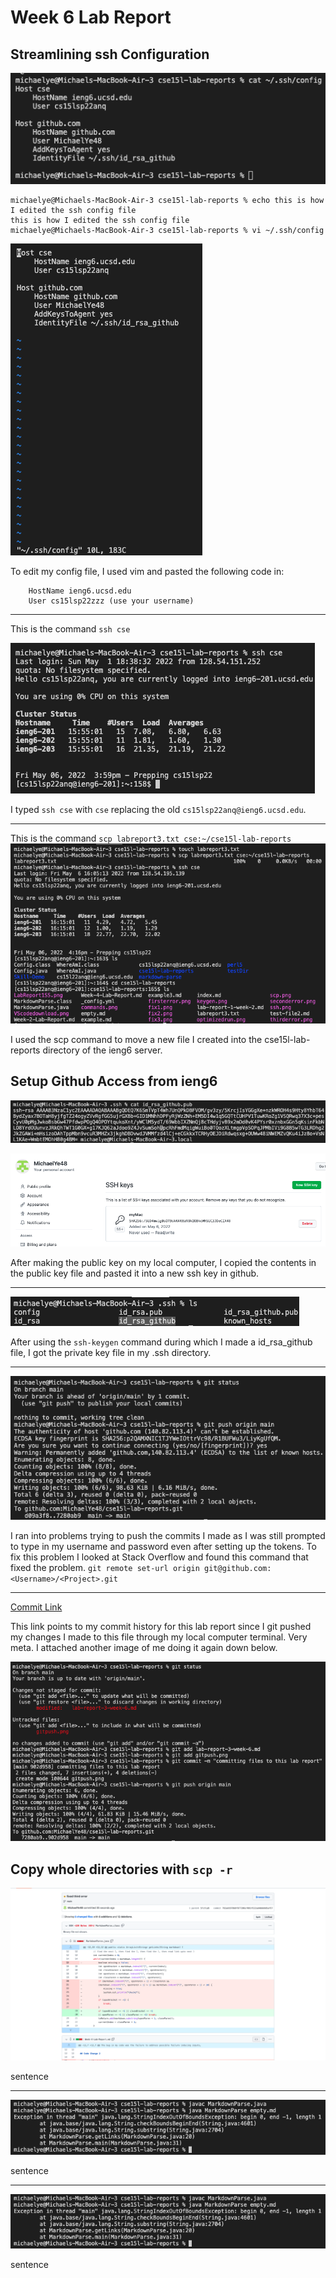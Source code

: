 # Week 6 Lab Report

## Streamlining ssh Configuration

![Image](configfile.png)

```
michaelye@Michaels-MacBook-Air-3 cse15l-lab-reports % echo this is how I edited the ssh config file
this is how I edited the ssh config file
michaelye@Michaels-MacBook-Air-3 cse15l-lab-reports % vi ~/.ssh/config
```

![Image](edittingUsingVI.png)

To edit my config file, I used vim and pasted the following code in:

```Host cse
    HostName ieng6.ucsd.edu
    User cs15lsp22zzz (use your username)
```

---

This is the command `ssh cse`

![Image](sshcse.png)

I typed `ssh cse` with `cse` replacing the old `cs15lsp22anq@ieng6.ucsd.edu`.

---

This is the command `scp labreport3.txt cse:~/cse15l-lab-reports`
![Image](scpcse.png)

I used the scp command to move a new file I created into the cse15l-lab-reports directory of the ieng6 server.

## Setup Github Access from ieng6

![Image](localpubkey.png)

![Image](githubpubkey.png)

After making the public key on my local computer, I copied the contents in the public key file and pasted it into a new ssh key in github.

---

![Image](private.png)

After using the `ssh-keygen` command during which I made a id_rsa_github file, I got the private key file in my .ssh directory.

---

![Image](gitpush.png)

I ran into problems trying to push the commits I made as I was still prompted to type in my username and password even after setting up the tokens. To fix this problem I looked at Stack Overflow and found this command that fixed the problem.
`git remote set-url origin git@github.com:<Username>/<Project>.git`

---

[Commit Link](https://github.com/MichaelYe48/cse15l-lab-reports/commit/7280ab954f597d70c3150ce6c147930ecd8c2ffe)

This link points to my commit history for this lab report since I git pushed my changes I made to this file through my local computer terminal. Very meta. I attached another image of me doing it again down below.

![Image](gitpush2.png)

## Copy whole directories with `scp -r`

![Image](fix3.png)

sentence

---

![Image](thirderror.png)

sentence

---

![Image](thirderror.png)

sentence


